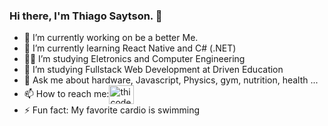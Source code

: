 ### Hi there, I'm Thiago Saytson. 👋

- 🔭 I’m currently working on be a better Me.
- 🌱 I’m currently learning React Native and C# (.NET)
- 👨‍🎓 I’m studying Eletronics and Computer Engineering 
- 🤔 I’m studying Fullstack Web Development at Driven Education 
- 💬 Ask me about hardware, Javascript, Physics, gym, nutrition, health ...
- 📫 How to reach me:<a href="https://linkedin.com/in/tsaytson" target="blank"><img align="center" src="https://raw.githubusercontent.com/rahuldkjain/github-profile-readme-generator/master/src/images/icons/Social/linked-in-alt.svg" alt="thicode" height="30" width="40" /></a>
- ⚡ Fun fact: My favorite cardio is swimming 
